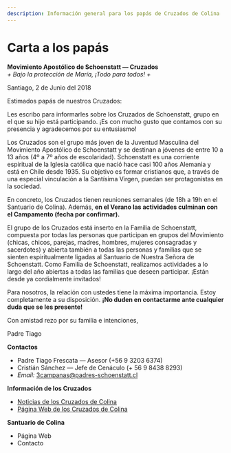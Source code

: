 ```yaml
---
description: Información general para los papás de Cruzados de Colina
---
```


# Carta a los papás

**Movimiento Apostólico de Schoenstatt — Cruzados**  
_+ Bajo la protección de María, ¡Todo para todos! +_

Santiago, 2 de Junio del 2018

Estimados papás de nuestros Cruzados:

Les escribo para informarles sobre los Cruzados de Schoenstatt, grupo en el que su hijo está participando. ¡Es con mucho gusto que contamos con su presencia y agradecemos por su entusiasmo!

Los Cruzados son el grupo más joven de la Juventud Masculina del Movimiento Apostólico de Schoenstatt y se destinan a jóvenes de entre 10 a 13 años \(4º a 7º años de escolaridad\). Schoenstatt es una corriente espiritual de la Iglesia católica que nació hace casi 100 años Alemania y está en Chile desde 1935. Su objetivo es formar cristianos que, a través de una especial vinculación a la Santísima Virgen, puedan ser protagonistas en la sociedad.

En concreto, los Cruzados tienen reuniones semanales \(de 18h a 19h en el Santuario de Colina\). Además, **en el Verano las actividades culminan con el Campamento \(fecha por confirmar\).**

El grupo de los Cruzados está inserto en la Familia de Schoenstatt, compuesta por todas las personas que participan en grupos del Movimiento \(chicas, chicos, parejas, madres, hombres, mujeres consagradas y sacerdotes\) y abierta también a todas las personas y familias que se sienten espiritualmente ligadas al Santuario de Nuestra Señora de Schoenstatt. Como Familia de Schoenstatt, realizamos actividades a lo largo del año abiertas a todas las familias que deseen participar. ¡Están desde ya cordialmente invitados!

Para nosotros, la relación con ustedes tiene la máxima importancia. Estoy completamente a su disposición. **¡No duden en contactarme ante cualquier duda que se les presente!**

Con amistad rezo por su familia e intenciones,

Padre Tiago

**Contactos**

* Padre Tiago Frescata — Asesor \(+56 9 3203 6374\)
* Cristián Sánchez — Jefe de Cenáculo \(+ 56 9 8438 8293\)
* _Email:_ 3campanas@padres-schoenstatt.cl

**Información de los Cruzados**

* [Noticias de los Cruzados de Colina](https://noticias.jmschoenstatt.cl/tag/cruzados-colina/)
* [Página Web de los Cruzados de Colina](https://campanario.jmschoenstatt.cl/cruzados/colina)

**Santuario de Colina**

* Página Web
* Contacto

